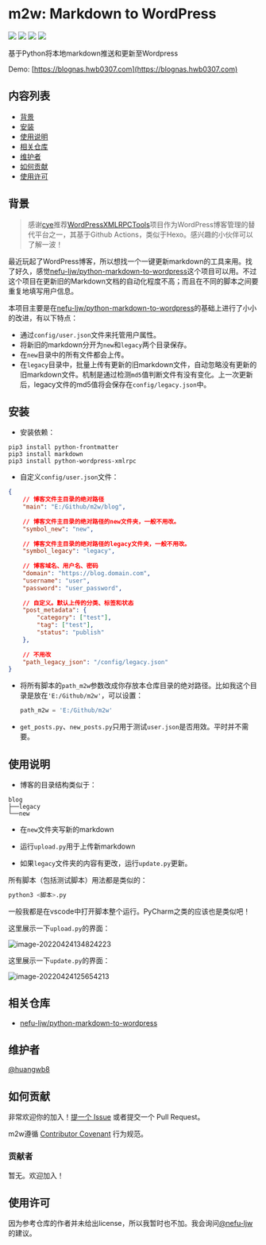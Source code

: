 # m2w: Markdown to WordPress

<p align="left">
<a href=""><img src="https://img.shields.io/badge/python-3.7%2B-orange"></a>
<a href=""><img src="https://img.shields.io/badge/platform-Windows%7Clinux%7CMacOS-brightgreen"></a>
<a href=""><img src="https://img.shields.io/github/downloads/huangwb8/m2w/total"></a>
<a href=""><img src="https://img.shields.io/github/stars/huangwb8/m2w?style=social"></a>
</p>
基于Python将本地markdown推送和更新至Wordpress

Demo: [https://blognas.hwb0307.com](https://blognas.hwb0307.com)

## 内容列表

- [背景](#背景)
- [安装](#安装)
- [使用说明](#使用说明)
- [相关仓库](#相关仓库)
- [维护者](#维护者)
- [如何贡献](#如何贡献)
- [使用许可](#使用许可)

## 背景

> 感谢[cye](https://github.com/cye18)推荐[WordPressXMLRPCTools](https://github.com/zhaoolee/WordPressXMLRPCTools)项目作为WordPress博客管理的替代平台之一，其基于Github Actions，类似于Hexo。感兴趣的小伙伴可以了解一波！

最近玩起了WordPress博客，所以想找一个一键更新markdown的工具来用。找了好久，感觉[nefu-ljw/python-markdown-to-wordpress](https://github.com/nefu-ljw/python-markdown-to-wordpress)这个项目可以用。不过这个项目在更新旧的Markdown文档的自动化程度不高；而且在不同的脚本之间要重复地填写用户信息。

本项目主要是在[nefu-ljw/python-markdown-to-wordpress](https://github.com/nefu-ljw/python-markdown-to-wordpress)的基础上进行了小小的改进，有以下特点：

+ 通过`config/user.json`文件来托管用户属性。
+ 将新旧的markdown分开为`new`和`legacy`两个目录保存。
+ 在`new`目录中的所有文件都会上传。
+ 在`legacy`目录中，批量上传有更新的旧markdown文件，自动忽略没有更新的旧markdown文件。机制是通过检测`md5`值判断文件有没有变化。上一次更新后，legacy文件的md5值将会保存在`config/legacy.json`中。

## 安装

+ 安装依赖：

```
pip3 install python-frontmatter
pip3 install markdown
pip3 install python-wordpress-xmlrpc
```

+ 自定义`config/user.json`文件：

```json
{
    // 博客文件主目录的绝对路径
    "main": "E:/Github/m2w/blog",
    
    // 博客文件主目录的绝对路径的new文件夹，一般不用改。
    "symbol_new": "new",
    
    // 博客文件主目录的绝对路径的legacy文件夹，一般不用改。
    "symbol_legacy": "legacy",
    
    // 博客域名、用户名、密码
    "domain": "https://blog.domain.com",
    "username": "user",
    "password": "user_password",
    
    // 自定义。默认上传的分类、标签和状态
    "post_metadata": {
        "category": ["test"],
        "tag": ["test"],
        "status": "publish"
    },
    
    // 不用改
    "path_legacy_json": "/config/legacy.json"
}
```

+ 将所有脚本的`path_m2w`参数改成你存放本仓库目录的绝对路径。比如我这个目录是放在`'E:/Github/m2w'`，可以设置：

  ```python
  path_m2w = 'E:/Github/m2w'
  ```

+ `get_posts.py`、`new_posts.py`只用于测试`user.json`是否用效。平时并不需要。

## 使用说明

+ 博客的目录结构类似于：

```
blog
├──legacy
└──new
```

+ 在`new`文件夹写新的markdown

+ 运行`upload.py`用于上传新markdown

+ 如果`legacy`文件夹的内容有更改，运行`update.py`更新。

所有脚本（包括测试脚本）用法都是类似的：

```bash
python3 <脚本>.py
```

一般我都是在vscode中打开脚本整个运行。PyCharm之类的应该也是类似吧！

这里展示一下`upload.py`的界面：

![image-20220424134824223](https://chevereto.hwb0307.com/images/2022/04/24/image-20220424134824223.png)

这里展示一下`update.py`的界面：

![image-20220424125654213](https://chevereto.hwb0307.com/images/2022/04/24/image-20220424125654213.png)

## 相关仓库

+ [nefu-ljw/python-markdown-to-wordpress](https://github.com/nefu-ljw/python-markdown-to-wordpress)

## 维护者

[@huangwb8](https://github.com/huangwb8)

## 如何贡献

非常欢迎你的加入！[提一个 Issue](https://github.com/huangwb8/m2w/issues/new) 或者提交一个 Pull Request。


m2w遵循 [Contributor Covenant](http://contributor-covenant.org/version/1/3/0/) 行为规范。

### 贡献者

暂无。欢迎加入！


## 使用许可

因为参考仓库的作者并未给出license，所以我暂时也不加。我会询问[@nefu-ljw](https://github.com/nefu-ljw)的建议。
